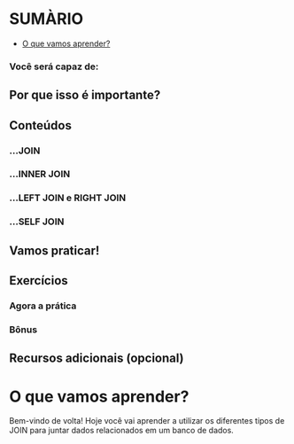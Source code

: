 # SUMÀRIO

- [O que vamos aprender?](#o-que-vamos-aprender)

### Você será capaz de:

## Por que isso é importante?

## Conteúdos

### ...JOIN

### ...INNER JOIN

### ...LEFT JOIN e RIGHT JOIN

### ...SELF JOIN

## Vamos praticar!

## Exercícios

### Agora a prática

### Bônus

## Recursos adicionais (opcional)


# O que vamos aprender?
Bem-vindo de volta! Hoje você vai aprender a utilizar os diferentes tipos de JOIN para juntar dados relacionados em um banco de dados.

